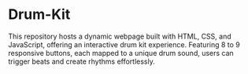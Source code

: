 # Drum-Kit
This repository hosts a dynamic webpage built with HTML, CSS, and JavaScript, offering an interactive drum kit experience. Featuring 8 to 9 responsive buttons, each mapped to a unique drum sound, users can trigger beats and create rhythms effortlessly.
